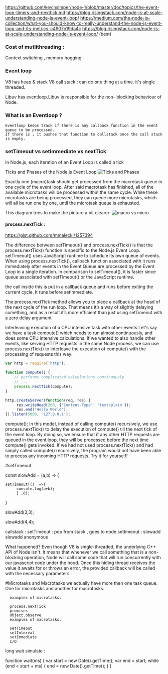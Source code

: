 https://github.com/kevinsimper/node-1/blob/master/doc/topics/the-event-loop-timers-and-nexttick.md
https://blog.risingstack.com/node-js-at-scale-understanding-node-js-event-loop/
https://medium.com/the-node-js-collection/what-you-should-know-to-really-understand-the-node-js-event-loop-and-its-metrics-c4907b19da4c
https://blog.risingstack.com/node-js-at-scale-understanding-node-js-event-loop/  (best)

### Cost of mutlithreading :
Context switching , memory hogging


### Event loop


V8 has heap & stack 
V8 call stack : can do one thing at a time. it's single threaded.


Libuv has eventloop.Libuv is responsible for the non- blocking behaviour of Node.


### What is an Eventloop ?
    Eventloop keeps track if there is any callback function in the event queue to be processed.
    If there is , it pushes that function to callstack once the call stack is empty.


### setTimeout vs setImmediate  vs nextTick 

In Node.js, each iteration of an Event Loop is called a tick

Ticks and Phases of the Node.js Event Loop
![Ticks and Phases](https://cdn-images-1.medium.com/max/800/1*ROxiavz7LeRpIfcgRDE7CA.png)


Exactly one (macro)task should get processed from the macrotask queue in one cycle of the event loop. After said macrotask has finished, all of the available microtasks will be processed within the same cycle. While these microtasks are being processed, they can queue more microtasks, which will all be run one by one, until the microtask queue is exhausted.

This diagram tries to make the picture a bit clearer:
![macro vs micro](https://blog-assets.risingstack.com/2016/10/the-Node-js-event-loop.png)



#### process.nextTick : 
https://gist.github.com/mmalecki/1257394

The difference between setTimeout() and process.nextTick() is that the process.nextTick() function is specific to the Node.js Event Loop. setTimeout() uses JavaScript runtime to schedule its own queue of events. When using process.nextTick(), callback function associated with it runs immediately after events in the Event Queue are processed by the Event Loop in a single iteration. 
In comparison to setTimeout(), it is faster since queue associated with setTimeout() or the JavaScript runtime.


the call inside this is put in a callback queue and runs before exiting the current cycle.
It runs before setImmediate.

The process.nextTick method allows you to place a callback at the head of the next
cycle of the run loop. That means it’s a way of slightly delaying something, and as a
result it’s more efficient than just using setTimeout with a zero delay argument


Interleaving execution of a CPU intensive task with other events
Let's say we have a task compute() which needs to run almost continuously, and does some CPU intensive calculations. 
If we wanted to also handle other events, like serving HTTP requests in the same Node process, 
we can use process.nextTick() to interleave the execution of compute() with the processing of requests this way:

```javascript
var http = require('http');

function compute() {
    // performs complicated calculations continuously
    // ...
    process.nextTick(compute);
}

http.createServer(function(req, res) {
     res.writeHead(200, {'Content-Type': 'text/plain'});
     res.end('Hello World');
}).listen(5000, '127.0.0.1');

```


compute();
In this model, instead of calling compute() recursively, we use process.nextTick() to delay the execution of compute() till the next tick
of the event loop. By doing so, we ensure that if any other HTTP requests are queued in the event loop, they will be processed before the next time compute() gets invoked. 
If we had not used process.nextTick() and had simply called compute() recursively, the program would not have been able to process any incoming HTTP requests.
Try it for yourself!

#setTimeout 

const slowAdd = (a,b) => {

    setTimeout(()  =>{
         console.log(a+b);
         } ,0);
         
  }
  
  
  slowAdd(3,3);
  
  slowAdd(4,4);
  
  
  callstack :
     setTimeout : pop from stack , goes to node 
     settimeout : 
     slowadd
     slowadd
     anonymous 
     
  
  
  
  
  What happened? Even though V8 is single-threaded, the underlying C++ API of Node isn't. It means that whenever we call something that is a non-blocking operation, Node will call some code that will run concurrently with our javascript code under the hood. 
  Once this hiding thread receives the value it awaits for or throws an error, the provided callback will be called with the necessary parameters.
  
  #Microtasks and Macrotasks
        we actually have more then one task queue. One for microtasks and another for macrotasks.

      examples of microtasks:

      process.nextTick
      promises
      Object.observe
      examples of macrotasks:

      setTimeout
      setInterval
      setImmediate
      I/O
  
  
  
  
long wait simulate :

function wait(ms) { 
    var start = new Date().getTime();
    var end = start;
     while (end < start + ms) {
      end = new Date().getTime();
    }
 }






